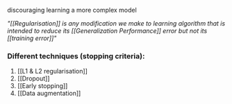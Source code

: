discouraging learning a more complex model

*"[[Regularisation]] is any modification we make to learning algorithm that is intended to reduce its [[Generalization Performance]] error but not its [[training error]]"*
### Different techniques (stopping criteria):
1. [[L1 & L2 regularisation]]
2. [[Dropout]]
3. [[Early stopping]]
4. [[Data augmentation]]